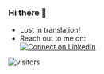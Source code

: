 ### Hi there 👋
- Lost in translation!
- Reach out to me on:  
[![Connect on LinkedIn](https://img.shields.io/badge/--linkedin?label=LinkedIn&logo=LinkedIn&style=social)](https://www.linkedin.com/in/alanmatw)
<!--
GitHub stats:  
[![Alan's GitHub stats](https://github-readme-stats.vercel.app/api?username=alanmatw&hide=contribs)](https://github.com/alanmatw/github-readme-stats)
-->
![visitors](https://vbr.wocr.tk/badge?page_id=alanmatw.alanmatw&color=00cf00)

